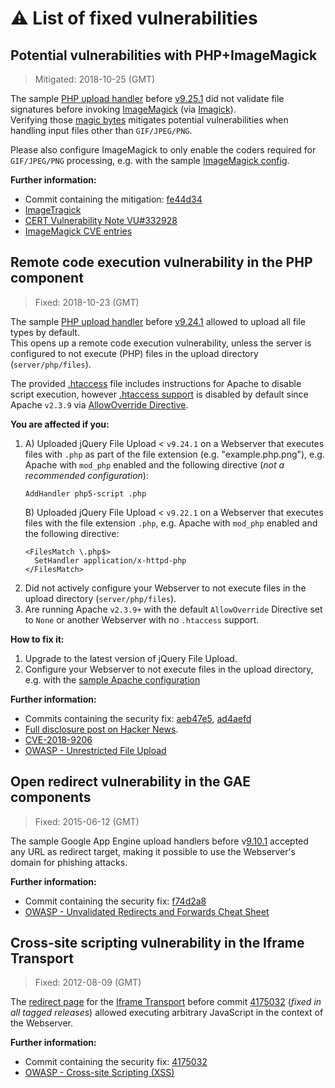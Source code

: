 # ⚠️ List of fixed vulnerabilities

## Potential vulnerabilities with PHP+ImageMagick

> Mitigated: 2018-10-25 (GMT)

The sample [PHP upload handler](server/php/UploadHandler.php) before
[v9.25.1](https://github.com/blueimp/jQuery-File-Upload/releases/tag/v9.25.1)
did not validate file signatures before invoking
[ImageMagick](https://www.imagemagick.org/) (via
[Imagick](https://php.net/manual/en/book.imagick.php)).  
Verifying those
[magic bytes](https://en.wikipedia.org/wiki/List_of_file_signatures) mitigates
potential vulnerabilities when handling input files other than `GIF/JPEG/PNG`.

Please also configure ImageMagick to only enable the coders required for
`GIF/JPEG/PNG` processing, e.g. with the sample
[ImageMagick config](SECURITY.md#imagemagick-config).

**Further information:**

- Commit containing the mitigation:
  [fe44d34](https://github.com/blueimp/jQuery-File-Upload/commit/fe44d34be43be32c6b8d507932f318dababb25dd)
- [ImageTragick](https://imagetragick.com/)
- [CERT Vulnerability Note VU#332928](https://www.kb.cert.org/vuls/id/332928)
- [ImageMagick CVE entries](https://cve.mitre.org/cgi-bin/cvekey.cgi?keyword=imagemagick)

## Remote code execution vulnerability in the PHP component

> Fixed: 2018-10-23 (GMT)

The sample [PHP upload handler](server/php/UploadHandler.php) before
[v9.24.1](https://github.com/blueimp/jQuery-File-Upload/releases/tag/v9.24.1)
allowed to upload all file types by default.  
This opens up a remote code execution vulnerability, unless the server is
configured to not execute (PHP) files in the upload directory
(`server/php/files`).

The provided [.htaccess](server/php/files/.htaccess) file includes instructions
for Apache to disable script execution, however
[.htaccess support](https://httpd.apache.org/docs/current/howto/htaccess.html)
is disabled by default since Apache `v2.3.9` via
[AllowOverride Directive](https://httpd.apache.org/docs/current/mod/core.html#allowoverride).

**You are affected if you:**

1. A) Uploaded jQuery File Upload < `v9.24.1` on a Webserver that executes files
   with `.php` as part of the file extension (e.g. "example.php.png"), e.g.
   Apache with `mod_php` enabled and the following directive (_not a recommended
   configuration_):
   ```ApacheConf
   AddHandler php5-script .php
   ```
   B) Uploaded jQuery File Upload < `v9.22.1` on a Webserver that executes files
   with the file extension `.php`, e.g. Apache with `mod_php` enabled and the
   following directive:
   ```ApacheConf
   <FilesMatch \.php$>
     SetHandler application/x-httpd-php
   </FilesMatch>
   ```
2. Did not actively configure your Webserver to not execute files in the upload
   directory (`server/php/files`).
3. Are running Apache `v2.3.9+` with the default `AllowOverride` Directive set
   to `None` or another Webserver with no `.htaccess` support.

**How to fix it:**

1. Upgrade to the latest version of jQuery File Upload.
2. Configure your Webserver to not execute files in the upload directory, e.g.
   with the [sample Apache configuration](SECURITY.md#apache-config)

**Further information:**

- Commits containing the security fix:
  [aeb47e5](https://github.com/blueimp/jQuery-File-Upload/commit/aeb47e51c67df8a504b7726595576c1c66b5dc2f),
  [ad4aefd](https://github.com/blueimp/jQuery-File-Upload/commit/ad4aefd96e4056deab6fea2690f0d8cf56bb2d7d)
- [Full disclosure post on Hacker News](https://news.ycombinator.com/item?id=18267309).
- [CVE-2018-9206](https://cve.mitre.org/cgi-bin/cvename.cgi?name=CVE-2018-9206)
- [OWASP - Unrestricted File Upload](https://www.owasp.org/index.php/Unrestricted_File_Upload)

## Open redirect vulnerability in the GAE components

> Fixed: 2015-06-12 (GMT)

The sample Google App Engine upload handlers before
v[9.10.1](https://github.com/blueimp/jQuery-File-Upload/releases/tag/9.10.1)
accepted any URL as redirect target, making it possible to use the Webserver's
domain for phishing attacks.

**Further information:**

- Commit containing the security fix:
  [f74d2a8](https://github.com/blueimp/jQuery-File-Upload/commit/f74d2a8c3e3b1e8e336678d2899facd5bcdb589f)
- [OWASP - Unvalidated Redirects and Forwards Cheat Sheet](https://www.owasp.org/index.php/Unvalidated_Redirects_and_Forwards_Cheat_Sheet)

## Cross-site scripting vulnerability in the Iframe Transport

> Fixed: 2012-08-09 (GMT)

The [redirect page](cors/result.html) for the
[Iframe Transport](js/jquery.iframe-transport.js) before commit
[4175032](https://github.com/blueimp/jQuery-File-Upload/commit/41750323a464e848856dc4c5c940663498beb74a)
(_fixed in all tagged releases_) allowed executing arbitrary JavaScript in the
context of the Webserver.

**Further information:**

- Commit containing the security fix:
  [4175032](https://github.com/blueimp/jQuery-File-Upload/commit/41750323a464e848856dc4c5c940663498beb74a)
- [OWASP - Cross-site Scripting (XSS)](<https://www.owasp.org/index.php/Cross-site_Scripting_(XSS)>)
